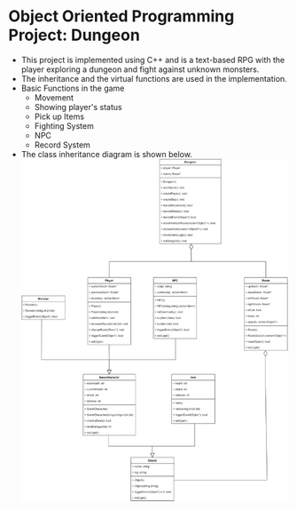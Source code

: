 # Object Oriented Programming Project: Dungeon
* This project is implemented using C++ and is a text-based RPG with the player exploring a dungeon and fight against unknown monsters.
* The inheritance and the virtual functions are used in the implementation.
* Basic Functions in the game
    * Movement 
    * Showing player's status 
    * Pick up Items
    * Fighting System
    * NPC
    * Record System
* The class inheritance diagram is shown below.
![image](ref/UML.jpeg)